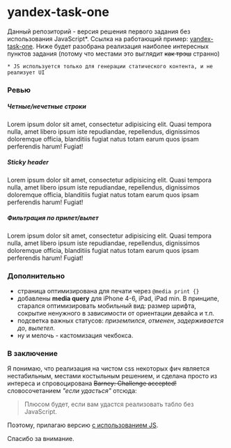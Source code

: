 # yandex-task-one

Данный репозиторий - версия решения первого задания без использования JavaScript*.
Ссылка на работающий пример: [yandex-task-one](http://danillewin.github.io/yandex-task-one/).
Ниже будет разобрана реализация наиболее интересных пунктов задания (потому что местами это выглядит ~~как трэш~~ странно)

`* JS используется только для генерации статического контента, и не реализует UI`

### Ревью

##### Четные/нечетные строки
Lorem ipsum dolor sit amet, consectetur adipisicing elit. Quasi tempora nulla, amet libero ipsum iste repudiandae, repellendus, dignissimos doloremque officia, blanditiis fugiat natus totam earum quos ipsam perferendis harum! Fugiat!
##### Sticky header
Lorem ipsum dolor sit amet, consectetur adipisicing elit. Quasi tempora nulla, amet libero ipsum iste repudiandae, repellendus, dignissimos doloremque officia, blanditiis fugiat natus totam earum quos ipsam perferendis harum! Fugiat!
##### Фильтрация по прилет/вылет
Lorem ipsum dolor sit amet, consectetur adipisicing elit. Quasi tempora nulla, amet libero ipsum iste repudiandae, repellendus, dignissimos doloremque officia, blanditiis fugiat natus totam earum quos ipsam perferendis harum! Fugiat!

### Дополнительно

* страница оптимизирована для печати через `@media print {}`
* добавлены **media query** для iPhone 4-6, iPad, iPad min. В принципе, старался оптимизировать мобильный вид: размер шрифта, сокрытие ненужного в зависимости от ориентации девайса и т.п.
* подсветка важных статусов: *приземлился*, *отменен*, *задерживается до*, *вылетел*.
* ну и мелочь - кастомизация чекбокса.

### В заключение
Я понимаю, что реализация на чистом css некоторых фич является нестабильным, местами костыльным решением, и сделана просто из интереса и спровоцирована ~~Barney: Challenge accepted!~~ словосочетанием *"если удасться"* отсюда:

> Плюсом будет, если вам удастся реализовать табло без JavaScript.

Поэтому, прилагаю версию [с использованием JS](https://github.com/danillewin/yandex-task-one-js).

Спасибо за внимание.
